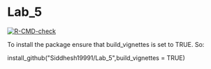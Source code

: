 # Lab_5

<!-- badges: start -->
[![R-CMD-check](https://github.com/Siddhesh19991/Lab_5/actions/workflows/R-CMD-check.yaml/badge.svg)](https://github.com/Siddhesh19991/Lab_5/actions/workflows/R-CMD-check.yaml)
<!-- badges: end -->

To install the package ensure that build_vignettes is set to TRUE. So:

install_github("Siddhesh19991/Lab_5",build_vignettes = TRUE)
